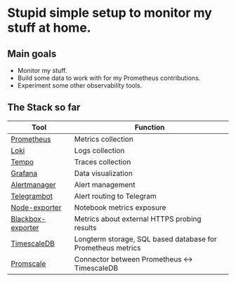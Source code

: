 # Stupid simple setup to monitor my stuff at home.

## Main goals

* Monitor my stuff.
* Build some data to work with for my Prometheus contributions.
* Experiment some other observability tools.

## The Stack so far

| Tool    | Function   |
|---------------|---------------------------|
| [Prometheus](https://github.com/prometheus/prometheus)    | Metrics collection   |
| [Loki](https://github.com/grafana/loki) | Logs collection |
| [Tempo](https://github.com/grafana/tempo) | Traces collection |
| [Grafana](https://github.com/grafana/grafana)       | Data visualization        |
| [Alertmanager](https://github.com/prometheus/alertmanager)  | Alert management          |
| [Telegrambot](https://github.com/metalmatze/alertmanager-bot)   | Alert routing to Telegram |
| [Node-exporter](https://github.com/prometheus/node_exporter) | Notebook metrics exposure |
| [Blackbox-exporter](https://github.com/prometheus/blackbox_exporter) | Metrics about external HTTPS probing results |
| [TimescaleDB](https://github.com/timescale/timescaledb) | Longterm storage, SQL based database for Prometheus metrics |
| [Promscale](https://github.com/timescale/promscale) | Connector between Prometheus <-> TimescaleDB |